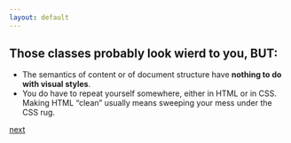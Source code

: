 ```yaml
---
layout: default
---
```


## Those classes probably look wierd to you, BUT:

<div class="py2"></div>

- The semantics of content or of document structure have **nothing to do with visual styles**.
- You do have to repeat yourself somewhere, either in HTML or in CSS. Making HTML “clean” usually means sweeping your mess under the CSS rug.


<a class="right" href="3.html">next</a>
